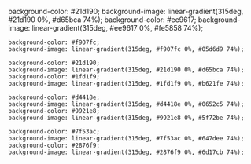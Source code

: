 background-color: #21d190;
background-image: linear-gradient(315deg, #21d190 0%, #d65bca 74%);
background-color: #ee9617;
background-image: linear-gradient(315deg, #ee9617 0%, #fe5858 74%);

    background-color: #f907fc;
    background-image: linear-gradient(315deg, #f907fc 0%, #05d6d9 74%);

    background-color: #21d190;
    background-image: linear-gradient(315deg, #21d190 0%, #d65bca 74%);
    background-color: #1fd1f9;
    background-image: linear-gradient(315deg, #1fd1f9 0%, #b621fe 74%);

    background-color: #d4418e;
    background-image: linear-gradient(315deg, #d4418e 0%, #0652c5 74%);
    background-color: #9921e8;
    background-image: linear-gradient(315deg, #9921e8 0%, #5f72be 74%);

    background-color: #7f53ac;
    background-image: linear-gradient(315deg, #7f53ac 0%, #647dee 74%);
    background-color: #2876f9;
    background-image: linear-gradient(315deg, #2876f9 0%, #6d17cb 74%);
